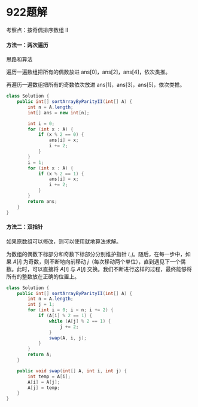 # 922题解
考察点：按奇偶排序数组 II

#### 方法一：两次遍历

思路和算法

遍历一遍数组把所有的偶数放进 ans[0]，ans[2]，ans[4]，依次类推。

再遍历一遍数组把所有的奇数依次放进 ans[1]，ans[3]，ans[5]，依次类推。

```java
class Solution {
    public int[] sortArrayByParityII(int[] A) {
        int n = A.length;
        int[] ans = new int[n];

        int i = 0;
        for (int x : A) {
            if (x % 2 == 0) {
                ans[i] = x;
                i += 2;
            }
        }
        i = 1;
        for (int x : A) {
            if (x % 2 == 1) {
                ans[i] = x;
                i += 2;
            }
        }
        return ans;
    }
}
```

#### 方法二：双指针

如果原数组可以修改，则可以使用就地算法求解。

为数组的偶数下标部分和奇数下标部分分别维护指针 $i, j$。随后，在每一步中，如果 $A[i]$ 为奇数，则不断地向前移动 $j$（每次移动两个单位），直到遇见下一个偶数。此时，可以直接将 $A[i]$ 与 $A[j]$ 交换。我们不断进行这样的过程，最终能够将所有的整数放在正确的位置上。

```java
class Solution {
    public int[] sortArrayByParityII(int[] A) {
        int n = A.length;
        int j = 1;
        for (int i = 0; i < n; i += 2) {
            if (A[i] % 2 == 1) {
                while (A[j] % 2 == 1) {
                    j += 2;
                }
                swap(A, i, j);
            }
        }   
        return A;
    }

    public void swap(int[] A, int i, int j) {
        int temp = A[i];
        A[i] = A[j];
        A[j] = temp;
    }
}
```

